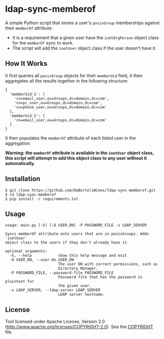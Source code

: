 # ldap-sync-memberof

A simple Python script that stores a user's `posixGroup` memberships against their `memberOf` attribute.

* It is a requirement that a given user have the `inetOrgPerson` object class for the `memberOf` sync to work.
* The script will add the `inetUser` object class if the user doesn't have it.

## How It Works
It first queries all `posixGroup` objects for their `memberUid` field, it then aggregates all the results together in the following structure:

```
{
  'memberUid-1': [
    'cn=email_user,ou=Groups,dc=domain,dc=com',
    'cn=pc_user,ou=Groups,dc=domain,dc=com',
    'cn=phone_user,ou=Groups,dc=domain,dc=com'
  ],
  'memberUid-2': [
    'cn=email_user,ou=Groups,dc=domain,dc=com'
  ]
}
```

It then populates the `memberOf` attribute of each listed user in the aggregation.

**Warning: the `memberOf` attribute is available in the `inetUser` object class, this script will attempt to add this object class to any user without it automatically.**

## Installation

```
$ git clone https://github.com/DeBortoliWines/ldap-sync-memberof.git
$ cd ldap-sync-memberof
$ pip install -r requirements.txt
```

## Usage

```
usage: main.py [-h] [-D USER_DN] -P PASSWORD_FILE -s LDAP_SERVER

Syncs memberOf attribute onto users that are in posixGroups. Adds `inetUser`
object class to the users if they don't already have it.

optional arguments:
  -h, --help            show this help message and exit
  -D USER_DN, --user-dn USER_DN
                        The user DN with correct permissions, such as
                        Directory Manager.
  -P PASSWORD_FILE, --password-file PASSWORD_FILE
                        Password file that has the password in plaintext for
                        the given user.
  -s LDAP_SERVER, --ldap-server LDAP_SERVER
                        LDAP server hostname.
```

## License
Tool licensed under Apache License, Version 2.0 (http://www.apache.org/licenses/COPYRIGHT-2.0). See the [COPYRIGHT](/COPYRIGHT) file.

